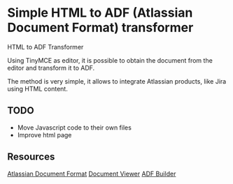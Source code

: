 # Simple HTML to ADF (Atlassian Document Format) transformer

HTML to ADF Transformer

Using TinyMCE as editor, it is possible to obtain the document from the editor and transform it to ADF.

The method is very simple, it allows to integrate Atlassian products, like Jira using HTML content.

## TODO

* Move Javascript code to their own files
* Improve html page

## Resources

[Atlassian Document Format](https://developer.atlassian.com/cloud/jira/platform/apis/document/structure/#atlassian-document-format)
[Document Viewer](https://developer.atlassian.com/cloud/jira/platform/apis/document/viewer/#document-viewer)
[ADF Builder](https://developer.atlassian.com/cloud/jira/platform/apis/document/playground/#adf-builder)